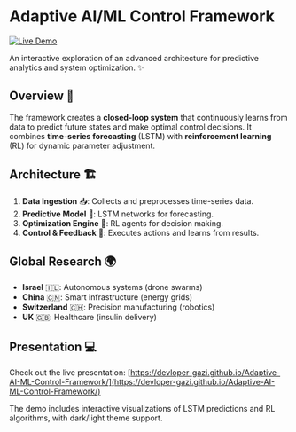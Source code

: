 # Adaptive AI/ML Control Framework

[![Live Demo](https://img.shields.io/badge/Live-Demo-brightgreen)](https://devloper-gazi.github.io/Adaptive-AI-ML-Control-Framework/)

An interactive exploration of an advanced architecture for predictive analytics and system optimization. ✨

## Overview 🚀

The framework creates a **closed-loop system** that continuously learns from data to predict future states and make optimal control decisions. It combines **time-series forecasting** (LSTM) with **reinforcement learning** (RL) for dynamic parameter adjustment.

## Architecture 🏗️

1. **Data Ingestion** 📥: Collects and preprocesses time-series data.
2. **Predictive Model** 🔮: LSTM networks for forecasting.
3. **Optimization Engine** 🤖: RL agents for decision making.
4. **Control & Feedback** 🔁: Executes actions and learns from results.

## Global Research 🌍

- **Israel** 🇮🇱: Autonomous systems (drone swarms)
- **China** 🇨🇳: Smart infrastructure (energy grids)
- **Switzerland** 🇨🇭: Precision manufacturing (robotics)
- **UK** 🇬🇧: Healthcare (insulin delivery)

## Presentation 💻

Check out the live presentation: [https://devloper-gazi.github.io/Adaptive-AI-ML-Control-Framework/](https://devloper-gazi.github.io/Adaptive-AI-ML-Control-Framework/)

The demo includes interactive visualizations of LSTM predictions and RL algorithms, with dark/light theme support.

